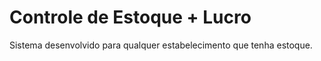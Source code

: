 # Controle de Estoque + Lucro
Sistema desenvolvido para qualquer estabelecimento que tenha estoque.
